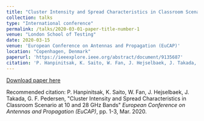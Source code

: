 ```yaml
---
title: "Cluster Intensity and Spread Characteristics in Classroom Scenario at 10 and 28 GHz Bands"
collection: talks
type: "International conference"
permalink: /talks/2020-03-01-paper-title-number-1
venue: "London School of Testing"
date: 2020-03-15
venue: 'European Conference on Antennas and Propagation (EuCAP)'
location: "Copenhagen, Denmark"
paperurl: 'https://ieeexplore.ieee.org/abstract/document/9135687'
citation: 'P. Hanpinitsak, K. Saito, W. Fan, J. Hejselbaek, J. Takada, G. F. Pedersen, "Cluster Intensity and Spread Characteristics in Classroom Scenario at 10 and 28 GHz Bands" <i>European Conference on Antennas and Propagation (EuCAP)</i>, pp. 1-3, Mar. 2020.'
---
```


[Download paper here](https://ieeexplore.ieee.org/abstract/document/9135687)

Recommended citation: P. Hanpinitsak, K. Saito, W. Fan, J. Hejselbaek, J. Takada, G. F. Pedersen, "Cluster Intensity and Spread Characteristics in Classroom Scenario at 10 and 28 GHz Bands" <i>European Conference on Antennas and Propagation (EuCAP)</i>, pp. 1-3, Mar. 2020.
